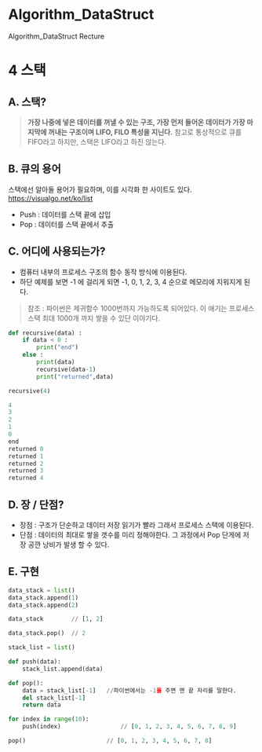 # Algorithm_DataStruct
Algorithm_DataStruct Recture

4 스택
===========

## A. 스택?

> **가장 나중에 넣은 데이터를 꺼낼 수 있는 구조, 가장 먼저 들어온 데이터가 가장 마지막에 꺼내는 구조이며 LIFO, FILO 특성을 지닌다.**
> 참고로 통상적으로 큐를 FIFO라고 하지만, 스택은 LIFO라고 하진 않는다.

## B. 큐의 용어

스택에선 알아둘 용어가 필요하며, 이를 시각화 한 사이트도 있다. <https://visualgo.net/ko/list>

* Push : 데이터를 스택 끝에 삽입 
* Pop : 데이터를 스택 끝에서 추출

## C. 어디에 사용되는가?
* 컴퓨터 내부의 프로세스 구조의 함수 동작 방식에 이용된다.
* 하단 예제를 보면 -1 에 걸리게 되면 -1, 0, 1, 2, 3, 4 순으로 메모리에 지워지게 된다.
> 참조 : 파이썬은 제귀함수 1000번까지 가능하도록 되어있다. 이 애기는 프로세스 스택 최대 1000개 까지 쌓을 수 있단 이야기다.

  ```python
  def recursive(data) :
      if data < 0 :
          print("end")
      else :
          print(data)
          recursive(data-1)
          print("returned",data)

  recursive(4)
  ```
  
  ```python
  4
  3
  2
  1
  0
  end
  returned 0
  returned 1
  returned 2
  returned 3
  returned 4
  ```
  
## D. 장 / 단점?
* 장점 : 구조가 단순하고 데이터 저장 읽기가 빨라 그래서 프로세스 스택에 이용된다.
* 단점 : 데이터의 최대로 쌓을 갯수를 미리 정해야한다. 그 과정에서 Pop 단게에 저장 공깐 낭비가 발생 할 수 있다.

## E. 구현

  ```python
  data_stack = list()
  data_stack.append(1)
  data_stack.append(2)

  data_stack        // [1, 2]

  data_stack.pop()  // 2
  ```

  ```python
  stack_list = list()

  def push(data):
      stack_list.append(data)

  def pop():
      data = stack_list[-1]   //파이썬에서는 -1을 주면 맨 끝 자리를 말한다.
      del stack_list[-1]
      return data

  for index in range(10):
      push(index)	              // [0, 1, 2, 3, 4, 5, 6, 7, 8, 9]

  pop()	                      // [0, 1, 2, 3, 4, 5, 6, 7, 8]
  ```

